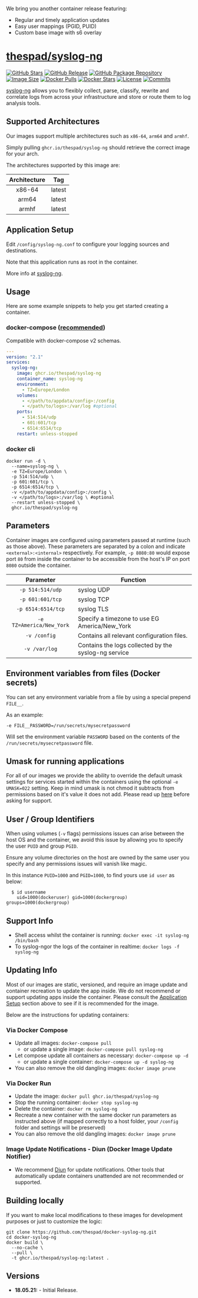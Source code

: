 We bring you another container release featuring:

* Regular and timely application updates
* Easy user mappings (PGID, PUID)
* Custom base image with s6 overlay

# [thespad/syslog-ng](https://github.com/thespad/docker-syslog-ng)

[![GitHub Stars](https://img.shields.io/github/stars/thespad/docker-syslog-ng.svg?color=94398d&labelColor=555555&logoColor=ffffff&style=for-the-badge&logo=github)](https://github.com/thespad/docker-syslog-ng)
[![GitHub Release](https://img.shields.io/github/release/thespad/docker-syslog-ng.svg?color=94398d&labelColor=555555&logoColor=ffffff&style=for-the-badge&logo=github)](https://github.com/thespad/docker-syslog-ng/releases)
[![GitHub Package Repository](https://img.shields.io/static/v1.svg?color=94398d&labelColor=555555&logoColor=ffffff&style=for-the-badge&label=thespad&message=GitHub%20Package&logo=github)](https://github.com/thespad/docker-syslog-ng/packages)
[![Image Size](https://img.shields.io/docker/image-size/thespad/syslog-ng/latest?color=94398d&labelColor=555555&logoColor=ffffff&style=for-the-badge&label=Size)](#)
[![Docker Pulls](https://img.shields.io/docker/pulls/thespad/syslog-ng.svg?color=94398d&labelColor=555555&logoColor=ffffff&style=for-the-badge&label=pulls&logo=docker)](https://hub.docker.com/r/thespad/syslog-ng)
[![Docker Stars](https://img.shields.io/docker/stars/thespad/syslog-ng.svg?color=94398d&labelColor=555555&logoColor=ffffff&style=for-the-badge&label=stars&logo=docker)](https://hub.docker.com/r/thespad/syslog-ng)
[![License](https://img.shields.io/github/license/thespad/docker-syslog-ng?color=94398d&logo=Github&logoColor=ffffff&style=for-the-badge)](#)
[![Commits](https://img.shields.io/github/commits-since/thespad/docker-syslog-ng/latest?color=94398d&include_prereleases&logo=github&style=for-the-badge)](#)

[syslog-ng](https://www.syslog-ng.com/) allows you to flexibly collect, parse, classify, rewrite and correlate logs from across your infrastructure and store or route them to log analysis tools.

## Supported Architectures

Our images support multiple architectures such as `x86-64`, `arm64` and `armhf`.

Simply pulling `ghcr.io/thespad/syslog-ng` should retrieve the correct image for your arch.

The architectures supported by this image are:

| Architecture | Tag |
| :----: | --- |
| x86-64 | latest |
| arm64 | latest |
| armhf | latest |

## Application Setup

Edit `/config/syslog-ng.conf` to configure your logging sources and destinations.

Note that this application runs as root in the container.

More info at [syslog-ng](https://www.syslog-ng.com/technical-documents/list/syslog-ng-open-source-edition).

## Usage

Here are some example snippets to help you get started creating a container.

### docker-compose ([recommended](https://docs.linuxserver.io/general/docker-compose))

Compatible with docker-compose v2 schemas.

```yaml
---
version: "2.1"
services:
  syslog-ng:
    image: ghcr.io/thespad/syslog-ng
    container_name: syslog-ng
    environment:
      - TZ=Europe/London
    volumes:
      - </path/to/appdata/config>:/config
      - </path/to/logs>:/var/log #optional
    ports:
      - 514:514/udp
      - 601:601/tcp
      - 6514:6514/tcp
    restart: unless-stopped
```

### docker cli

```shell
docker run -d \
  --name=syslog-ng \
  -e TZ=Europe/London \
  -p 514:514/udp \
  -p 601:601/tcp \
  -p 6514:6514/tcp \
  -v </path/to/appdata/config>:/config \
  -v </path/to/logs>:/var/log \ #optional
  --restart unless-stopped \
  ghcr.io/thespad/syslog-ng
```

## Parameters

Container images are configured using parameters passed at runtime (such as those above). These parameters are separated by a colon and indicate `<external>:<internal>` respectively. For example, `-p 8080:80` would expose port `80` from inside the container to be accessible from the host's IP on port `8080` outside the container.

| Parameter | Function |
| :----: | --- |
| `-p 514:514/udp` | syslog UDP |
| `-p 601:601/tcp` | syslog TCP |
| `-p 6514:6514/tcp` | syslog TLS |
| `-e TZ=America/New_York` | Specify a timezone to use EG America/New_York |
| `-v /config` | Contains all relevant configuration files. |
| `-v /var/log` | Contains the logs collected by the syslog-ng service |

## Environment variables from files (Docker secrets)

You can set any environment variable from a file by using a special prepend `FILE__`.

As an example:

```shell
-e FILE__PASSWORD=/run/secrets/mysecretpassword
```

Will set the environment variable `PASSWORD` based on the contents of the `/run/secrets/mysecretpassword` file.

## Umask for running applications

For all of our images we provide the ability to override the default umask settings for services started within the containers using the optional `-e UMASK=022` setting.
Keep in mind umask is not chmod it subtracts from permissions based on it's value it does not add. Please read up [here](https://en.wikipedia.org/wiki/Umask) before asking for support.

## User / Group Identifiers

When using volumes (`-v` flags) permissions issues can arise between the host OS and the container, we avoid this issue by allowing you to specify the user `PUID` and group `PGID`.

Ensure any volume directories on the host are owned by the same user you specify and any permissions issues will vanish like magic.

In this instance `PUID=1000` and `PGID=1000`, to find yours use `id user` as below:

```shell
  $ id username
    uid=1000(dockeruser) gid=1000(dockergroup) groups=1000(dockergroup)
```

## Support Info

* Shell access whilst the container is running: `docker exec -it syslog-ng /bin/bash`
* To syslog-ngor the logs of the container in realtime: `docker logs -f syslog-ng`

## Updating Info

Most of our images are static, versioned, and require an image update and container recreation to update the app inside. We do not recommend or support updating apps inside the container. Please consult the [Application Setup](#application-setup) section above to see if it is recommended for the image.

Below are the instructions for updating containers:

### Via Docker Compose

* Update all images: `docker-compose pull`
  * or update a single image: `docker-compose pull syslog-ng`
* Let compose update all containers as necessary: `docker-compose up -d`
  * or update a single container: `docker-compose up -d syslog-ng`
* You can also remove the old dangling images: `docker image prune`

### Via Docker Run

* Update the image: `docker pull ghcr.io/thespad/syslog-ng`
* Stop the running container: `docker stop syslog-ng`
* Delete the container: `docker rm syslog-ng`
* Recreate a new container with the same docker run parameters as instructed above (if mapped correctly to a host folder, your `/config` folder and settings will be preserved)
* You can also remove the old dangling images: `docker image prune`

### Image Update Notifications - Diun (Docker Image Update Notifier)

* We recommend [Diun](https://crazymax.dev/diun/) for update notifications. Other tools that automatically update containers unattended are not recommended or supported.

## Building locally

If you want to make local modifications to these images for development purposes or just to customize the logic:

```shell
git clone https://github.com/thespad/docker-syslog-ng.git
cd docker-syslog-ng
docker build \
  --no-cache \
  --pull \
  -t ghcr.io/thespad/syslog-ng:latest .
```

## Versions

* **18.05.21:** - Initial Release.
